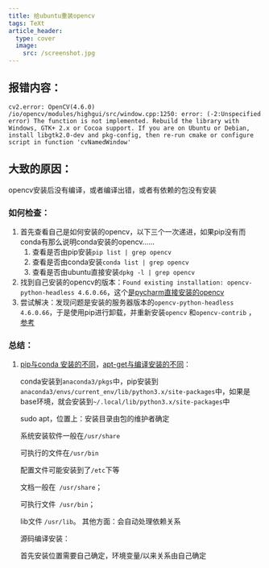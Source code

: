 ```yaml
---
title: 给ubuntu重装opencv
tags: TeXt
article_header:
  type: cover
  image:
    src: /screenshot.jpg
---
```


## 报错内容：

```
cv2.error: OpenCV(4.6.0) /io/opencv/modules/highgui/src/window.cpp:1250: error: (-2:Unspecified error) The function is not implemented. Rebuild the library with Windows, GTK+ 2.x or Cocoa support. If you are on Ubuntu or Debian, install libgtk2.0-dev and pkg-config, then re-run cmake or configure script in function 'cvNamedWindow'
```

## 大致的原因：

opencv安装后没有编译，或者编译出错，或者有依赖的包没有安装

### 如何检查：

1. 首先查看自己是如何安装的opencv，以下三个一次递进，如果pip没有而conda有那么说明conda安装的opencv……
   1. 查看是否由pip安装`pip list | grep opencv`
   2. 查看是否由conda安装`conda list | grep opencv`
   3. 查看是否由ubuntu直接安装`dpkg -l | grep opencv`
2. 找到自己安装的opencv的版本：`Found existing installation: opencv-python-headless 4.6.0.66`，这个[是pycharm直接安装的opencv](https://blog.csdn.net/xhltk316/article/details/118692659)
3. 尝试解决：发现问题是安装的服务器版本的`opencv-python-headless 4.6.0.66`，于是使用pip进行卸载，并重新安装`opencv` 和`opencv-contrib` ，[参考](https://blog.csdn.net/t18438605018/article/details/112297603)

### 总结：

1. [pip与conda 安装的不同](https://www.zhihu.com/question/395145313)，[apt-get与编译安装的不同](https://blog.csdn.net/zou_albert/article/details/112600983)：
   
   conda安装到`anaconda3/pkgs`中，pip安装到`anaconda3/envs/current_env/lib/python3.x/site-packages`中，如果是base环境，就会安装到`~/.local/lib/python3.x/site-packages`中
   
   sudo apt，位置上：安装目录由包的维护者确定
   
     系统安装软件一般在`/usr/share`
   
     可执行的文件在`/usr/bin`
   
     配置文件可能安装到了`/etc`下等
   
     文档一般在` /usr/share`；
   
     可执行文件` /usr/bin`；
   
     lib文件 `/usr/lib`。
 其他方面：会自动处理依赖关系
   
   源码编译安装：
   
   首先安装位置需要自己确定，环境变量/以来关系由自己确定
